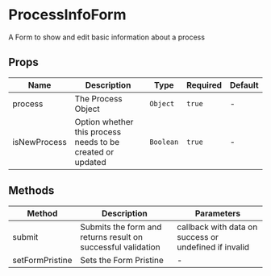 # ProcessInfoForm

A Form to show and edit basic information about a process

## Props

<!-- @vuese:ProcessInfoForm:props:start -->
|Name|Description|Type|Required|Default|
|---|---|---|---|---|
|process|The Process Object|`Object`|`true`|-|
|isNewProcess|Option whether this process needs to be created or updated|`Boolean`|`true`|-|

<!-- @vuese:ProcessInfoForm:props:end -->


## Methods

<!-- @vuese:ProcessInfoForm:methods:start -->
|Method|Description|Parameters|
|---|---|---|
|submit|Submits the form and returns result on successful validation|callback with data on success or undefined if invalid|
|setFormPristine|Sets the Form Pristine|-|

<!-- @vuese:ProcessInfoForm:methods:end -->


